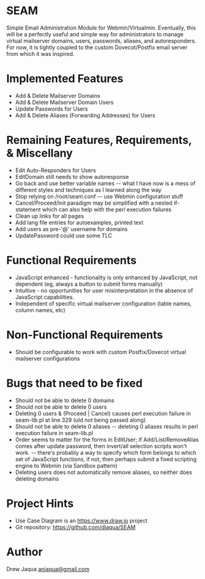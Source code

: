 SEAM
====
Simple Email Administration Module for Webmin/Virtualmin. Eventually, this will
be a perfectly useful and simple way for administrators to manage virtual 
mailserver domains, users, passwords, aliases, and autoresponders. For now, it
is tightly coupled to the custom Dovecot/Postfix email server from which it
was inspired. 

Implemented Features
====================
* Add & Delete Mailserver Domains
* Add & Delete Mailserver Domain Users 
* Update Passwords for Users
* Add & Delete Aliases (Forwarding Addresses) for Users

Remaining Features, Requirements, & Miscellany
==============================================
* Edit Auto-Responders for Users
* EditDomain still needs to show autoresponse
* Go back and use better variable names -- what I have now is a mess
  of different styles and techniques as I learned along the way
* Stop relying on /root/seam.conf -- use Webmin configuration stuff
* Cancel/Proceed/Init paradigm may be simplified with a nested if-statement
  which can also help with the perl execution failures
* Clean up links for all pages
* Add lang file entries for autoexamples, printed text
* Add users as pre-'@' username for domains 
* UpdatePassword could use some TLC

Functional Requirements
=======================
* JavaScript enhanced - functionality is only enhanced by JavaScript, not 
    dependent (eg, always a button to submit forms manually)
* Intuitive - no opportunities for user misinterpretation in the absence of 
    JavaScript capabilities. 
* Independent of specific virtual mailserver configuration (table names, column
  names, etc) 

Non-Functional Requirements
===========================
* Should be configurable to work with custom Postfix/Dovecot virtual 
    mailserver configurations 

Bugs that need to be fixed
==========================
* Should not be able to delete 0 domains
* Should not be able to delete 0 users
* Deleting 0 users & (Proceed | Cancel) causes perl execution failure 
  in seam-lib.pl at line 329 (uId not being passed along)
* Should not be able to delete 0 aliases 
    -- deleting 0 aliases results in perl execution failure in seam-lib.pl 
* Order seems to matter for the forms in EditUser; if Add/List/RemoveAlias 
  comes after update password, then invert/all selection scripts won't work.
    -- there's probably a way to specify which form belongs to which set of 
       JavaScript functions, if not, then perhaps submit a fixed scripting
       engine to Webmin (via Sandbox pattern)
* Deleting users does not automatically remove aliases, so neither does
  deleting domains

Project Hints
=============
* Use Case Diagram is an https://www.draw.io project
* Git repository: https://github.com/djaqua/SEAM   

Author
======
Drew Jaqua <anjaqua@gmail.com>
